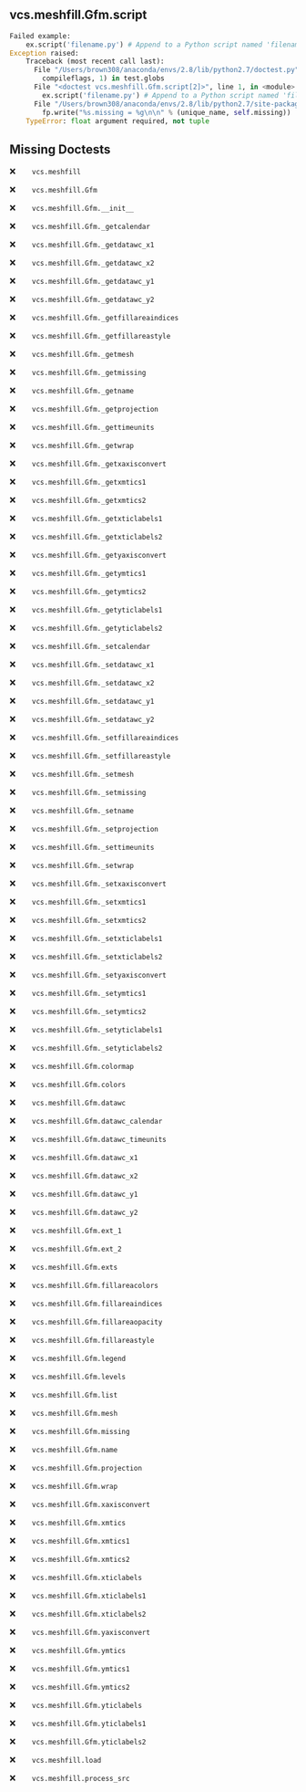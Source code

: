 vcs.meshfill.Gfm.script
-----------------------
```python
Failed example:
    ex.script('filename.py') # Append to a Python script named 'filename.py'
Exception raised:
    Traceback (most recent call last):
      File "/Users/brown308/anaconda/envs/2.8/lib/python2.7/doctest.py", line 1315, in __run
        compileflags, 1) in test.globs
      File "<doctest vcs.meshfill.Gfm.script[2]>", line 1, in <module>
        ex.script('filename.py') # Append to a Python script named 'filename.py'
      File "/Users/brown308/anaconda/envs/2.8/lib/python2.7/site-packages/vcs/meshfill.py", line 900, in script
        fp.write("%s.missing = %g\n\n" % (unique_name, self.missing))
    TypeError: float argument required, not tuple
```

Missing Doctests
----------------
:x:```    vcs.meshfill```

:x:```    vcs.meshfill.Gfm```

:x:```    vcs.meshfill.Gfm.__init__```

:x:```    vcs.meshfill.Gfm._getcalendar```

:x:```    vcs.meshfill.Gfm._getdatawc_x1```

:x:```    vcs.meshfill.Gfm._getdatawc_x2```

:x:```    vcs.meshfill.Gfm._getdatawc_y1```

:x:```    vcs.meshfill.Gfm._getdatawc_y2```

:x:```    vcs.meshfill.Gfm._getfillareaindices```

:x:```    vcs.meshfill.Gfm._getfillareastyle```

:x:```    vcs.meshfill.Gfm._getmesh```

:x:```    vcs.meshfill.Gfm._getmissing```

:x:```    vcs.meshfill.Gfm._getname```

:x:```    vcs.meshfill.Gfm._getprojection```

:x:```    vcs.meshfill.Gfm._gettimeunits```

:x:```    vcs.meshfill.Gfm._getwrap```

:x:```    vcs.meshfill.Gfm._getxaxisconvert```

:x:```    vcs.meshfill.Gfm._getxmtics1```

:x:```    vcs.meshfill.Gfm._getxmtics2```

:x:```    vcs.meshfill.Gfm._getxticlabels1```

:x:```    vcs.meshfill.Gfm._getxticlabels2```

:x:```    vcs.meshfill.Gfm._getyaxisconvert```

:x:```    vcs.meshfill.Gfm._getymtics1```

:x:```    vcs.meshfill.Gfm._getymtics2```

:x:```    vcs.meshfill.Gfm._getyticlabels1```

:x:```    vcs.meshfill.Gfm._getyticlabels2```

:x:```    vcs.meshfill.Gfm._setcalendar```

:x:```    vcs.meshfill.Gfm._setdatawc_x1```

:x:```    vcs.meshfill.Gfm._setdatawc_x2```

:x:```    vcs.meshfill.Gfm._setdatawc_y1```

:x:```    vcs.meshfill.Gfm._setdatawc_y2```

:x:```    vcs.meshfill.Gfm._setfillareaindices```

:x:```    vcs.meshfill.Gfm._setfillareastyle```

:x:```    vcs.meshfill.Gfm._setmesh```

:x:```    vcs.meshfill.Gfm._setmissing```

:x:```    vcs.meshfill.Gfm._setname```

:x:```    vcs.meshfill.Gfm._setprojection```

:x:```    vcs.meshfill.Gfm._settimeunits```

:x:```    vcs.meshfill.Gfm._setwrap```

:x:```    vcs.meshfill.Gfm._setxaxisconvert```

:x:```    vcs.meshfill.Gfm._setxmtics1```

:x:```    vcs.meshfill.Gfm._setxmtics2```

:x:```    vcs.meshfill.Gfm._setxticlabels1```

:x:```    vcs.meshfill.Gfm._setxticlabels2```

:x:```    vcs.meshfill.Gfm._setyaxisconvert```

:x:```    vcs.meshfill.Gfm._setymtics1```

:x:```    vcs.meshfill.Gfm._setymtics2```

:x:```    vcs.meshfill.Gfm._setyticlabels1```

:x:```    vcs.meshfill.Gfm._setyticlabels2```

:x:```    vcs.meshfill.Gfm.colormap```

:x:```    vcs.meshfill.Gfm.colors```

:x:```    vcs.meshfill.Gfm.datawc```

:x:```    vcs.meshfill.Gfm.datawc_calendar```

:x:```    vcs.meshfill.Gfm.datawc_timeunits```

:x:```    vcs.meshfill.Gfm.datawc_x1```

:x:```    vcs.meshfill.Gfm.datawc_x2```

:x:```    vcs.meshfill.Gfm.datawc_y1```

:x:```    vcs.meshfill.Gfm.datawc_y2```

:x:```    vcs.meshfill.Gfm.ext_1```

:x:```    vcs.meshfill.Gfm.ext_2```

:x:```    vcs.meshfill.Gfm.exts```

:x:```    vcs.meshfill.Gfm.fillareacolors```

:x:```    vcs.meshfill.Gfm.fillareaindices```

:x:```    vcs.meshfill.Gfm.fillareaopacity```

:x:```    vcs.meshfill.Gfm.fillareastyle```

:x:```    vcs.meshfill.Gfm.legend```

:x:```    vcs.meshfill.Gfm.levels```

:x:```    vcs.meshfill.Gfm.list```

:x:```    vcs.meshfill.Gfm.mesh```

:x:```    vcs.meshfill.Gfm.missing```

:x:```    vcs.meshfill.Gfm.name```

:x:```    vcs.meshfill.Gfm.projection```

:x:```    vcs.meshfill.Gfm.wrap```

:x:```    vcs.meshfill.Gfm.xaxisconvert```

:x:```    vcs.meshfill.Gfm.xmtics```

:x:```    vcs.meshfill.Gfm.xmtics1```

:x:```    vcs.meshfill.Gfm.xmtics2```

:x:```    vcs.meshfill.Gfm.xticlabels```

:x:```    vcs.meshfill.Gfm.xticlabels1```

:x:```    vcs.meshfill.Gfm.xticlabels2```

:x:```    vcs.meshfill.Gfm.yaxisconvert```

:x:```    vcs.meshfill.Gfm.ymtics```

:x:```    vcs.meshfill.Gfm.ymtics1```

:x:```    vcs.meshfill.Gfm.ymtics2```

:x:```    vcs.meshfill.Gfm.yticlabels```

:x:```    vcs.meshfill.Gfm.yticlabels1```

:x:```    vcs.meshfill.Gfm.yticlabels2```

:x:```    vcs.meshfill.load```

:x:```    vcs.meshfill.process_src```


